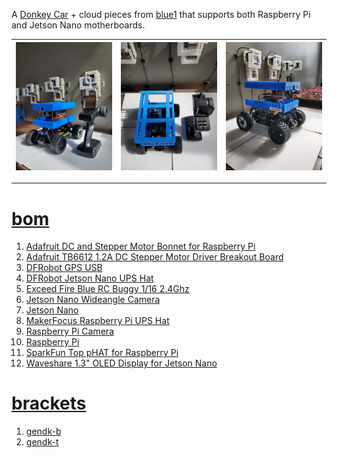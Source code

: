 A <a href="https://docs.donkeycar.com/">Donkey Car</a> + cloud pieces from <a href="blue1.md">blue1</a> that supports both Raspberry Pi and Jetson Nano motherboards.

| [![image](../images/blue-donkey-2.jpg)](#) | [![image](../images/blue-donkey-3.jpg)](#) | [![image](../images/blue-donkey-4.jpg)](#) |
| --- | --- | --- |

---

# [bom](../parts.md)

1. [Adafruit DC and Stepper Motor Bonnet for Raspberry Pi](../parts.md#adafruit-dc-and-stepper-motor-bonnet-for-raspberry-pi)
1. [Adafruit TB6612 1.2A DC Stepper Motor Driver Breakout Board](../parts.md#adafruit-tb6612-12a-dc-stepper-motor-driver-breakout-board)
1. [DFRobot GPS USB](../parts.md#dfrobot-gps-usb)
1. [DFRobot Jetson Nano UPS Hat](../parts.md#dfrobot-jetson-nano-ups-hat)
1. [Exceed Fire Blue RC Buggy 1/16 2.4Ghz](../parts.md#exceed-fire-blue-rc-buggy-1/16-24ghz)
1. [Jetson Nano Wideangle Camera](../parts.md#jetson-nano-wideangle-camera)
1. [Jetson Nano](../parts.md#jetson-nano)
1. [MakerFocus Raspberry Pi UPS Hat](../parts.md#makerfocus-raspberry-pi-ups-hat)
1. [Raspberry Pi Camera](../parts.md#raspberry-pi-camera)
1. [Raspberry Pi](../parts.md#raspberry-pi)
1. [SparkFun Top pHAT for Raspberry Pi](../parts.md#sparkfun-top-phat-for-raspberry-pi)
1. [Waveshare 1.3" OLED Display for Jetson Nano](../parts.md#waveshare-13-oled-display-for-jetson-nano)

# [brackets](../brackets)

1. [gendk-b](../brackets/gendk-b/gendk-b.stl)
1. [gendk-t](../brackets/gendk-t/gendk-t.stl)

